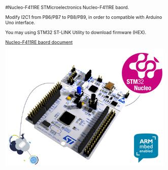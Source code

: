 #Nucleo-F411RE
STMicroelectronics Nucleo-F411RE baord.

Modify I2C1 from PB6/PB7 to PB8/PB9, in order to compatible with Arduino Uno interface.

You may using STM32 ST-LINK Utility to download firmware (HEX).

[Nucleo-F411RE baord document](http://www.st.com/content/st_com/en/products/evaluation-tools/product-evaluation-tools/mcu-eval-tools/stm32-mcu-eval-tools/stm32-mcu-nucleo/nucleo-f411re.html)

![Nucleo-F411RE](en.nucleo-F4.jpg)

